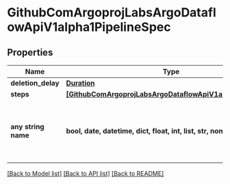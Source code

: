 # GithubComArgoprojLabsArgoDataflowApiV1alpha1PipelineSpec


## Properties
Name | Type | Description | Notes
------------ | ------------- | ------------- | -------------
**deletion_delay** | [**Duration**](Duration.md) |  | [optional] 
**steps** | [**[GithubComArgoprojLabsArgoDataflowApiV1alpha1StepSpec]**](GithubComArgoprojLabsArgoDataflowApiV1alpha1StepSpec.md) |  | [optional] 
**any string name** | **bool, date, datetime, dict, float, int, list, str, none_type** | any string name can be used but the value must be the correct type | [optional]

[[Back to Model list]](../README.md#documentation-for-models) [[Back to API list]](../README.md#documentation-for-api-endpoints) [[Back to README]](../README.md)


